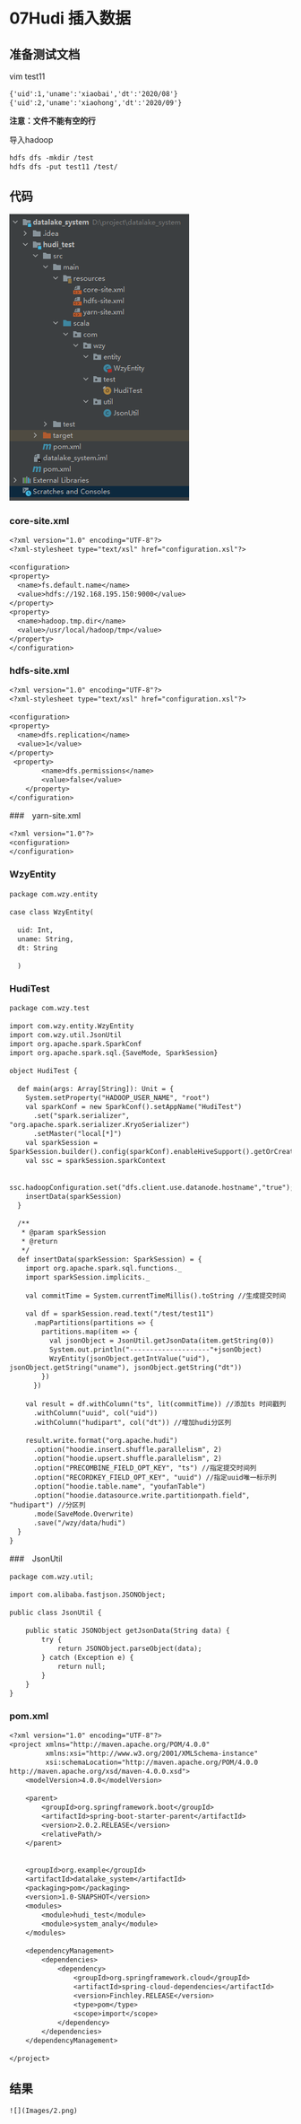 # 07Hudi 插入数据


## 准备测试文档


vim test11

	{'uid':1,'uname':'xiaobai','dt':'2020/08'}
	{'uid':2,'uname':'xiaohong','dt':'2020/09'}

**注意：文件不能有空的行**

导入hadoop

	hdfs dfs -mkdir /test
	hdfs dfs -put test11 /test/ 



## 代码

![](Images/1.png)

### core-site.xml

	<?xml version="1.0" encoding="UTF-8"?>
	<?xml-stylesheet type="text/xsl" href="configuration.xsl"?>
	
	<configuration>
	<property>
	  <name>fs.default.name</name>
	  <value>hdfs://192.168.195.150:9000</value>
	</property>
	<property>
	  <name>hadoop.tmp.dir</name>
	  <value>/usr/local/hadoop/tmp</value>
	</property>
	</configuration>


### hdfs-site.xml

	<?xml version="1.0" encoding="UTF-8"?>
	<?xml-stylesheet type="text/xsl" href="configuration.xsl"?>
	
	<configuration>
	<property>
	  <name>dfs.replication</name>
	  <value>1</value>
	</property>
	 <property>
	        <name>dfs.permissions</name>
	        <value>false</value>
	    </property>
	</configuration>


###　yarn-site.xml

	<?xml version="1.0"?>
	<configuration>
	</configuration>


### WzyEntity

	package com.wzy.entity
	
	case class WzyEntity(
	
	  uid: Int,
	  uname: String,
	  dt: String
	
	  )


### HudiTest

	package com.wzy.test
	
	import com.wzy.entity.WzyEntity
	import com.wzy.util.JsonUtil
	import org.apache.spark.SparkConf
	import org.apache.spark.sql.{SaveMode, SparkSession}
	
	object HudiTest {
	
	  def main(args: Array[String]): Unit = {
	    System.setProperty("HADOOP_USER_NAME", "root")
	    val sparkConf = new SparkConf().setAppName("HudiTest")
	      .set("spark.serializer", "org.apache.spark.serializer.KryoSerializer")
	      .setMaster("local[*]")
	    val sparkSession = SparkSession.builder().config(sparkConf).enableHiveSupport().getOrCreate()
	    val ssc = sparkSession.sparkContext
	
	    ssc.hadoopConfiguration.set("dfs.client.use.datanode.hostname","true");
	    insertData(sparkSession)
	  }
	
	  /**
	   * @param sparkSession
	   * @return
	   */
	  def insertData(sparkSession: SparkSession) = {
	    import org.apache.spark.sql.functions._
	    import sparkSession.implicits._
	
	    val commitTime = System.currentTimeMillis().toString //生成提交时间
	
	    val df = sparkSession.read.text("/test/test11")
	      .mapPartitions(partitions => {
	        partitions.map(item => {
	          val jsonObject = JsonUtil.getJsonData(item.getString(0))
	          System.out.println("--------------------"+jsonObject)
	          WzyEntity(jsonObject.getIntValue("uid"), jsonObject.getString("uname"), jsonObject.getString("dt"))
	        })
	      })
	
	    val result = df.withColumn("ts", lit(commitTime)) //添加ts 时间戳列
	      .withColumn("uuid", col("uid"))
	      .withColumn("hudipart", col("dt")) //增加hudi分区列
	
	    result.write.format("org.apache.hudi")
	      .option("hoodie.insert.shuffle.parallelism", 2)
	      .option("hoodie.upsert.shuffle.parallelism", 2)
	      .option("PRECOMBINE_FIELD_OPT_KEY", "ts") //指定提交时间列
	      .option("RECORDKEY_FIELD_OPT_KEY", "uuid") //指定uuid唯一标示列
	      .option("hoodie.table.name", "youfanTable")
	      .option("hoodie.datasource.write.partitionpath.field", "hudipart") //分区列
	      .mode(SaveMode.Overwrite)
	      .save("/wzy/data/hudi")
	  }
	}


###　JsonUtil

	package com.wzy.util;
	
	import com.alibaba.fastjson.JSONObject;
	
	public class JsonUtil {
	
	    public static JSONObject getJsonData(String data) {
	        try {
	            return JSONObject.parseObject(data);
	        } catch (Exception e) {
	            return null;
	        }
	    }
	}


### pom.xml

	<?xml version="1.0" encoding="UTF-8"?>
	<project xmlns="http://maven.apache.org/POM/4.0.0"
	         xmlns:xsi="http://www.w3.org/2001/XMLSchema-instance"
	         xsi:schemaLocation="http://maven.apache.org/POM/4.0.0 http://maven.apache.org/xsd/maven-4.0.0.xsd">
	    <modelVersion>4.0.0</modelVersion>
	
	    <parent>
	        <groupId>org.springframework.boot</groupId>
	        <artifactId>spring-boot-starter-parent</artifactId>
	        <version>2.0.2.RELEASE</version>
	        <relativePath/>
	    </parent>
	
	
	    <groupId>org.example</groupId>
	    <artifactId>datalake_system</artifactId>
	    <packaging>pom</packaging>
	    <version>1.0-SNAPSHOT</version>
	    <modules>
	        <module>hudi_test</module>
	        <module>system_analy</module>
	    </modules>
	
	    <dependencyManagement>
	        <dependencies>
	            <dependency>
	                <groupId>org.springframework.cloud</groupId>
	                <artifactId>spring-cloud-dependencies</artifactId>
	                <version>Finchley.RELEASE</version>
	                <type>pom</type>
	                <scope>import</scope>
	            </dependency>
	        </dependencies>
	    </dependencyManagement>
	
	</project>


## 结果

	![](Images/2.png)